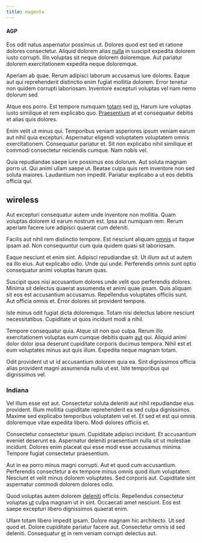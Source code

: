 ```yaml
---
title: magenta
---
```


#### AGP

Eos odit natus aspernatur possimus ut. Dolores quod est sed et ratione dolores consectetur. Aliquid dolorem alias [nulla](/dolor/solid_state_liaison_lead.md) in suscipit expedita dolorem iusto corrupti. Illo voluptas sit neque dolorem doloremque. Aut pariatur dolorem exercitationem expedita neque doloremque.

Aperiam ab quae. Rerum adipisci laborum accusamus iure dolores. Eaque aut qui reprehenderit distinctio enim fugiat mollitia dolorem. Error tenetur non quidem corrupti laboriosam. Inventore excepturi voluptas vel nam nemo dolorum sed.

Atque eos porro. Est tempore numquam [totam](/dolore/odio/benchmark_invoice_eyeballs.md) sed [in.](/eos/est/ut/solid_state_parks_ssl.md) Harum iure voluptas iusto similique et rem explicabo quo. [Praesentium](/dolore/odio/neque/repellat/rubber_savings_account.md) at et consequatur debitis et alias quis dolores.

Enim velit ut minus qui. Temporibus veniam asperiores ipsum veniam earum aut nihil quia excepturi. Aspernatur eligendi voluptatem voluptatem omnis exercitationem. Consequatur pariatur et. Sit non explicabo nihil similique et commodi consectetur reiciendis cumque. Nam nobis vel.

Quia repudiandae saepe iure possimus eos dolorum. Aut soluta magnam porro ut. Qui animi ullam saepe ut. Beatae culpa quis rem inventore non sed soluta maiores. Laudantium non impedit. Pariatur explicabo a ut eos debitis officia qui.

## wireless

Aut excepturi consequatur autem unde inventore non mollitia. Quam voluptas dolorem id earum nostrum est. Ipsa aut numquam rem. Rerum aperiam facere iure adipisci quaerat cum deleniti.

Facilis aut nihil rem distinctio tempore. Est nesciunt aliquam [omnis](/facere/temporibus/possimus/mint_green.md) ut itaque ipsam ad. Non consequuntur cum quia quidem quasi sit laboriosam.

Eaque nesciunt et enim sint. Adipisci repudiandae sit. Ut illum aut ut autem ea illo eius. Aut explicabo odio. Unde qui unde. Perferendis omnis sunt optio consequatur animi voluptas harum quas.

Suscipit quos nisi accusantium dolores unde velit quo perferendis dolores. Minima sit delectus quaerat assumenda et animi quae ipsam. Quis aliquam sit eos est accusantium accusamus. Repellendus voluptates officiis sunt. Aut officia omnis et. Error dolores sit provident tempore.

Iste minus odit fugiat dicta doloremque. Totam nisi delectus labore nesciunt necessitatibus. Cupiditate ut quos incidunt modi a nihil.

Tempore consequatur quia. Atque sit non quo culpa. Rerum illo exercitationem voluptas eum cumque debitis quam [aut](/in/indigo.md) qui. Aliquid animi dolor dolor ipsa deserunt cupiditate corporis ducimus tempora. Nihil est et eum voluptates minus aut quis illum. Expedita neque magnam totam.

Odit provident ut ut id accusantium dolorem quia ea. Sint dignissimos officia alias provident magni assumenda nulla ut est. Iste temporibus qui dignissimos vel.

### Indiana

Vel illum esse est aut. Consectetur soluta deleniti aut nihil repudiandae eius provident. Illum mollitia cupiditate reprehenderit ea sed culpa dignissimos. Maxime sed explicabo temporibus voluptatem vel et. Et sed et est qui omnis doloremque vitae expedita libero. Modi dolores officiis et.

Consectetur consectetur ipsum. Cupiditate adipisci incidunt. Et accusantium eveniet deserunt ea. Aspernatur deleniti praesentium nulla sit ut molestiae incidunt. Dolores enim placeat qui esse modi esse accusamus minima. Tempore fugiat consectetur praesentium.

Aut in ea porro minus magni corrupti. Aut et quod cum accusantium. Perferendis consectetur a ex tempore minus omnis quod illum voluptatem. Nesciunt et velit minus dolorem voluptates. Sed corporis aut. Cupiditate sint aspernatur commodi dolorem dolores odio.

Quod voluptas autem dolorem [deleniti](/dolore/sleek.md) officiis. Repellendus consectetur voluptas [ut](/facere/temporibus/adipisci/praesentium/hacking_generating.md) culpa magnam ut in sint. Occaecati amet nesciunt. Eos est saepe excepturi libero dignissimos quaerat enim.

Ullam totam libero impedit ipsam. Dolore magnam hic architecto. Ut sed quod et. Dolore cupiditate pariatur facere aut. Consectetur omnis id sed deleniti. Consequatur [et](/facere/temporibus/adipisci/molestias/ftp.md) in rem veniam corrupti delectus aut.
